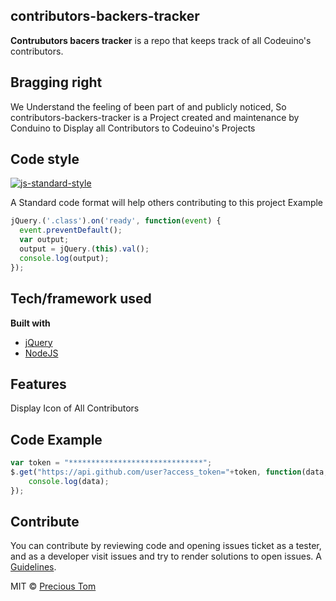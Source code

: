 ## contributors-backers-tracker
**Contrubutors bacers tracker** is a repo that keeps track of all Codeuino's contributors.

## Bragging right
We Understand the feeling of been part of and publicly noticed, So contributors-backers-tracker is a Project created and maintenance by Conduino to Display all Contributors to Codeuino's Projects

## Code style
[![js-standard-style](https://img.shields.io/badge/code%20style-standard-brightgreen.svg?style=flat)](https://github.com/feross/standard)

A Standard code format will help others contributing to this project
Example
```Javascript
jQuery.('.class').on('ready', function(event) {
  event.preventDefault();
  var output;
  output = jQuery.(this).val();
  console.log(output);
});
```
 
## Tech/framework used

<b>Built with</b>
- [jQuery](https://jquery.com)
- [NodeJS](https://nodejs.org/en/)

## Features
Display Icon of All Contributors

## Code Example
```javascript
var token = "******************************";
$.get("https://api.github.com/user?access_token="+token, function(data, status) {
    console.log(data);
});
```

## Contribute
You can contribute by reviewing code and opening issues ticket as a tester, and as a developer visit issues and try to render solutions to open issues. A [Guidelines](https://github.com/codeuino/codeuino-docs/blob/master/Guide.md).

MIT © [Precious Tom](https://prezine.herokuapp.com)
